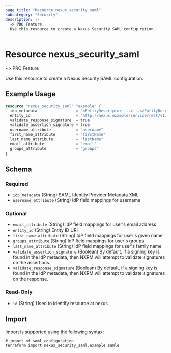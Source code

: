 ```yaml
---
page_title: "Resource nexus_security_saml"
subcategory: "Security"
description: |-
  ~> PRO Feature
  Use this resource to create a Nexus Security SAML configuration.
---
```

# Resource nexus_security_saml
~> PRO Feature

Use this resource to create a Nexus Security SAML configuration.
## Example Usage
```terraform
resource "nexus_security_saml" "example" {
  idp_metadata                 = "<EntityDescriptor ...>...</EntityDescriptor>"
  entity_id                    = "http://nexus.example/service/rest/v1/security/saml/metadata"
  validate_response_signature  = true
  validate_assertion_signature = true
  username_attribute           = "username"
  first_name_attribute         = "firstName"
  last_name_attribute          = "lastName"
  email_attribute              = "email"
  groups_attribute             = "groups"
}
```
<!-- schema generated by tfplugindocs -->
## Schema

### Required

- `idp_metadata` (String) SAML Identity Provider Metadata XML
- `username_attribute` (String) IdP field mappings for username

### Optional

- `email_attribute` (String) IdP field mappings for user's email address
- `entity_id` (String) Entity ID URI
- `first_name_attribute` (String) IdP field mappings for user's given name
- `groups_attribute` (String) IdP field mappings for user's groups
- `last_name_attribute` (String) IdP field mappings for user's family name
- `validate_assertion_signature` (Boolean) By default, if a signing key is found in the IdP metadata, then NXRM will attempt to validate signatures on the assertions.
- `validate_response_signature` (Boolean) By default, if a signing key is found in the IdP metadata, then NXRM will attempt to validate signatures on the response.

### Read-Only

- `id` (String) Used to identify resource at nexus
## Import
Import is supported using the following syntax:
```shell
# import of saml configuration
terraform import nexus_security_saml.example samle
```
